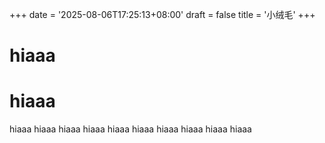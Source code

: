 +++
date = '2025-08-06T17:25:13+08:00'
draft = false
title = '小绒毛'
+++

# hiaaa
# hiaaa
hiaaa
hiaaa
hiaaa
hiaaa
hiaaa
hiaaa
hiaaa
hiaaa
hiaaa
hiaaa
